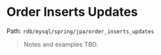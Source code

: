 # Order Inserts Updates

Path: `rdb/mysql/spring/jpa/order_inserts_updates`

> Notes and examples TBD.
